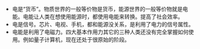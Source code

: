 * 电是“货币”。物质世界的一般等价物是货币，能源世界的一般等价物就是电能。电能让人类在想使用能源时，都使用电能来转换。提高了社会效率。
* 电是信号。芯片、电视、手机，都和能源没关系，是利用了电力的信号属性。
* 电能是利用了电磁力。四大基本作用力其它的三种人类还没有完全掌握如何使用。例如量子计算机，现在还处于很原始的阶段。


